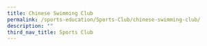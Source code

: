```yaml
---
title: Chinese Swimming Club
permalink: /sports-education/Sports-Club/chinese-swimming-club/
description: ""
third_nav_title: Sports Club
---
```

